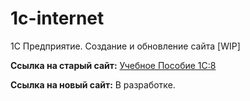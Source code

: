 # 1c-internet
1С Предприятие. Создание и обновление сайта [WIP]

**Ссылка на старый сайт:** [Учебное Пособие 1С:8](https://1c-internet.notion.site/1-8-23f4369773634775a5d882f306bed3b8?pvs=4)

**Ссылка на новый сайт:** В разработке.
